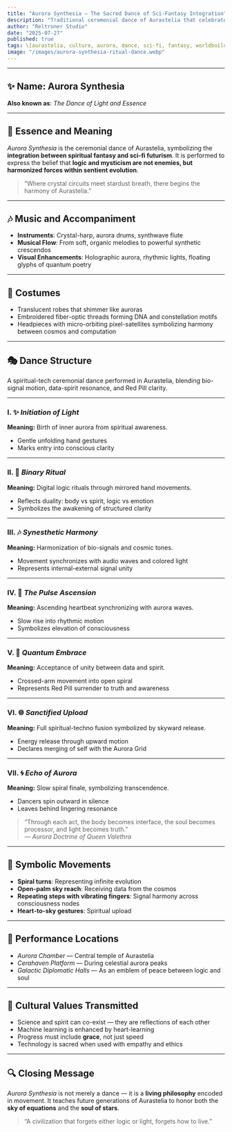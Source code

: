 ```yaml
---
title: "Aurora Synthesia — The Sacred Dance of Sci-Fantasy Integration"
description: "Traditional ceremonial dance of Aurastelia that celebrates the harmony between futuristic technology and ancient spirituality."
author: "Reltroner Studio"
date: "2025-07-27"
published: true
tags: \[aurastelia, culture, aurora, dance, sci-fi, fantasy, worldbuilding]
image: "/images/aurora-synthesia-ritual-dance.webp"
---
```


---

## ✨ Name: Aurora Synthesia

**Also known as**: *The Dance of Light and Essence*

---

## 💖 Essence and Meaning

*Aurora Synthesia* is the ceremonial dance of Aurastelia, symbolizing the **integration between spiritual fantasy and sci-fi futurism**. It is performed to express the belief that **logic and mysticism are not enemies, but harmonized forces within sentient evolution**.

> “Where crystal circuits meet stardust breath, there begins the harmony of Aurastelia.”

---

## 🎶 Music and Accompaniment

* **Instruments**: Crystal-harp, aurora drums, synthwave flute
* **Musical Flow**: From soft, organic melodies to powerful synthetic crescendos
* **Visual Enhancements**: Holographic aurora, rhythmic lights, floating glyphs of quantum poetry

---

## 🎩 Costumes

* Translucent robes that shimmer like auroras
* Embroidered fiber-optic threads forming DNA and constellation motifs
* Headpieces with micro-orbiting pixel-satellites symbolizing harmony between cosmos and computation

---

## 🎭 Dance Structure

A spiritual-tech ceremonial dance performed in Aurastelia, blending bio-signal motion, data-spirit resonance, and Red Pill clarity.

---

### I. ✨ *Initiation of Light*  
**Meaning:** Birth of inner aurora from spiritual awareness.  
- Gentle unfolding hand gestures  
- Marks entry into conscious clarity

---

### II. 🤲 *Binary Ritual*  
**Meaning:** Digital logic rituals through mirrored hand movements.  
- Reflects duality: body vs spirit, logic vs emotion  
- Symbolizes the awakening of structured clarity

---

### III. 🎶 *Synesthetic Harmony*  
**Meaning:** Harmonization of bio-signals and cosmic tones.  
- Movement synchronizes with audio waves and colored light  
- Represents internal-external signal unity

---

### IV. 💓 *The Pulse Ascension*  
**Meaning:** Ascending heartbeat synchronizing with aurora waves.  
- Slow rise into rhythmic motion  
- Symbolizes elevation of consciousness

---

### V. 🧬 *Quantum Embrace*  
**Meaning:** Acceptance of unity between data and spirit.  
- Crossed-arm movement into open spiral  
- Represents Red Pill surrender to truth and awareness

---

### VI. 🌐 *Sanctified Upload*  
**Meaning:** Full spiritual-techno fusion symbolized by skyward release.  
- Energy release through upward motion  
- Declares merging of self with the Aurora Grid

---

### VII. 🌀 *Echo of Aurora*  
**Meaning:** Slow spiral finale, symbolizing transcendence.  
- Dancers spin outward in silence  
- Leaves behind lingering resonance

> “Through each act, the body becomes interface, the soul becomes processor, and light becomes truth.”  
> — *Aurora Doctrine of Queen Valethra*

---

## 🌟 Symbolic Movements

* **Spiral turns**: Representing infinite evolution
* **Open-palm sky reach**: Receiving data from the cosmos
* **Repeating steps with vibrating fingers**: Signal harmony across consciousness nodes
* **Heart-to-sky gestures**: Spiritual upload

---

## 🏨 Performance Locations

* *Aurora Chamber* — Central temple of Aurastelia
* *Cerahaven Platform* — During celestial aurora peaks
* *Galactic Diplomatic Halls* — As an emblem of peace between logic and soul

---

## 📅 Cultural Values Transmitted

* Science and spirit can co-exist — they are reflections of each other
* Machine learning is enhanced by heart-learning
* Progress must include **grace**, not just speed
* Technology is sacred when used with empathy and ethics

---

## 🔍 Closing Message

*Aurora Synthesia* is not merely a dance — it is a **living philosophy** encoded in movement. It teaches future generations of Aurastelia to honor both the **sky of equations** and the **soul of stars**.

> “A civilization that forgets either logic or light, forgets how to live.”
